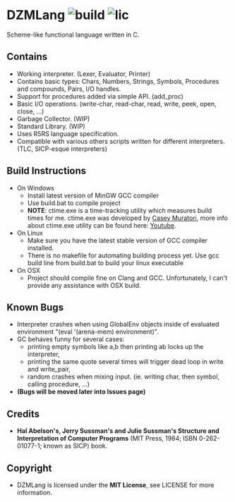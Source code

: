 # DZMLang ![build](https://travis-ci.org/zaklaus/DZMLang.svg) ![lic](https://camo.githubusercontent.com/d0e25b09a82bc4bfde9f1e048a092752eebbb4f3/68747470733a2f2f696d672e736869656c64732e696f2f62616467652f6c6963656e73652d4d49542d626c75652e7376673f7374796c653d666c6174)

Scheme-like functional language written in C.

## Contains
* Working interpreter. (Lexer, Evaluator, Printer)
* Contains basic types: Chars, Numbers, Strings, Symbols, Procedures and compounds, Pairs, I/O handles.
* Support for procedures added via simple API. (add_proc)
* Basic I/O operations. (write-char, read-char, read, write, peek, open, close, ...)
* Garbage Collector. (WIP)
* Standard Library. (WIP)
* Uses R5RS language specification.
* Compatible with various others scripts written for different interpreters. (TLC, SICP-esque interpreters)

## Build Instructions
* On Windows
   * Install latest version of MinGW GCC compiler
   * Use build.bat to compile project
   * **NOTE**: ctime.exe is a time-tracking utility which measures build times for me. ctime.exe was developed by [Casey Muratori](https://twitter.com/cmuratori), more info about ctime.exe utility can be found here: [Youtube](https://www.youtube.com/watch?v=LdMHyGxfg6U).
* On Linux
   * Make sure you have the latest stable version of GCC compiler installed.
   * There is no makefile for automating building process yet. Use gcc build line from build.bat to build your linux executable
* On OSX
   * Project should compile fine on Clang and GCC. Unfortunately, I can't provide any assistance with OSX build.

## Known Bugs
* Interpreter crashes when using GlobalEnv objects inside of evaluated environment "(eval '(arena-mem) environment)".
* GC behaves funny for several cases:
    * printing empty symbols like a,b then printing ab locks up the interpreter,
    * printing the same quote several times will trigger dead loop in write and write_pair,
    * random crashes when mixing input. (ie. writing char, then symbol, calling procedure, ...)
* **(Bugs will be moved later into Issues page)**

## Credits
*  **Hal Abelson's, Jerry Sussman's and Julie Sussman's Structure and Interpretation of Computer Programs** (MIT Press, 1984; ISBN 0-262-01077-1; known as SICP) book.

## Copyright
* DZMLang is licensed under the **MIT License**, see LICENSE for more information.
